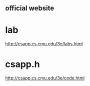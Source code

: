 official website
---
# lab
http://csapp.cs.cmu.edu/3e/labs.html
# csapp.h
http://csapp.cs.cmu.edu/3e/code.html
